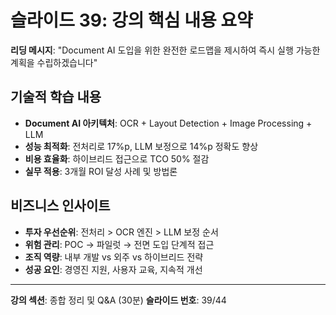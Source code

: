 # 슬라이드 39: 강의 핵심 내용 요약

**리딩 메시지**: "Document AI 도입을 위한 완전한 로드맵을 제시하여 즉시 실행 가능한 계획을 수립하겠습니다"

## 기술적 학습 내용

- **Document AI 아키텍처**: OCR + Layout Detection + Image Processing + LLM
- **성능 최적화**: 전처리로 17%p, LLM 보정으로 14%p 정확도 향상
- **비용 효율화**: 하이브리드 접근으로 TCO 50% 절감
- **실무 적용**: 3개월 ROI 달성 사례 및 방법론

## 비즈니스 인사이트

- **투자 우선순위**: 전처리 > OCR 엔진 > LLM 보정 순서
- **위험 관리**: POC → 파일럿 → 전면 도입 단계적 접근
- **조직 역량**: 내부 개발 vs 외주 vs 하이브리드 전략
- **성공 요인**: 경영진 지원, 사용자 교육, 지속적 개선

---

**강의 섹션**: 종합 정리 및 Q&A (30분)
**슬라이드 번호**: 39/44
